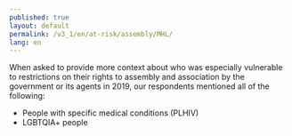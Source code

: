 ```yaml
---
published: true
layout: default
permalink: /v3_1/en/at-risk/assembly/MHL/
lang: en
---
```

When asked to provide more context about who was especially vulnerable to restrictions on their rights to assembly and association by the government or its agents in 2019, our respondents mentioned all of the following: 

- People with specific medical conditions (PLHIV) 
- LGBTQIA+ people

